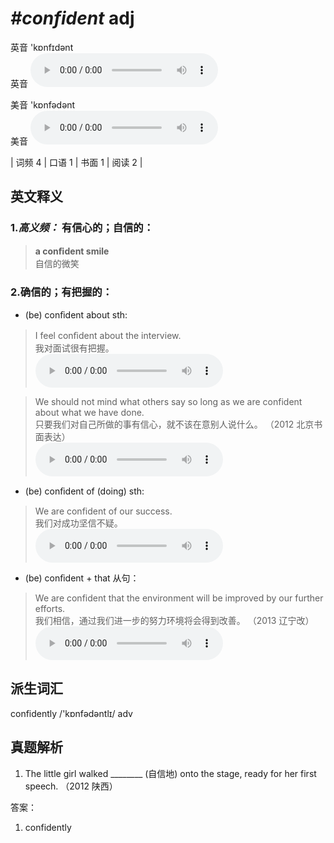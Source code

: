 # ***\#confident*** adj
英音 'kɒnfɪdənt  
英音
<audio src="./media/confident-B.aac" controls="controls"></audio>

美音 'kɒnfədənt  
美音
<audio src="./media/confident.aac" controls="controls"></audio>



| 词频 4 | 口语 1 | 书面 1 | 阅读 2 |  

英文释义
---
### 1.*高义频：* **有信心的；自信的：**  

 > **a conﬁdent smile**  
 > 自信的微笑    

### 2.**确信的；有把握的：**  

- (be) conﬁdent about sth:

 > I feel conﬁdent about the interview.  
 > 我对面试很有把握。    
<audio src="./media/confident-I feel confident.aac" controls="controls"></audio>

 > We should not mind what others say so long as we are confident about what we have done.  
 > 只要我们对自己所做的事有信心，就不该在意别人说什么。  （2012 北京书面表达）  
<audio src="./media/1-confident.aac" controls="controls"></audio>

- (be) conﬁdent of (doing) sth:

 > We are confident of our success.  
 > 我们对成功坚信不疑。    
<audio src="./media/2-confident.aac" controls="controls"></audio>

- (be) conﬁdent + that 从句：

 > We are confident that the environment will be improved by our further efforts.  
 > 我们相信，通过我们进一步的努力环境将会得到改善。  （2013 辽宁改）  
<audio src="./media/P100 confident-1.aac" controls="controls"></audio>


派生词汇
---
confidently /'kɒnfədəntlɪ/ adv   

真题解析
---
1. The little girl walked ________ (自信地) onto the stage, ready for her first speech.  （2012 陕西）  

答案：
1. confidently  

